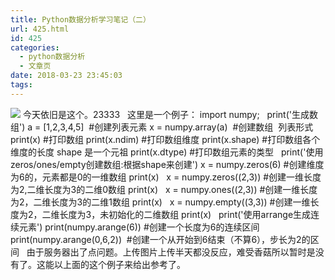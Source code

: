 ```yaml
---
title: Python数据分析学习笔记（二）
url: 425.html
id: 425
categories:
  - python数据分析
  - 文章页
date: 2018-03-23 23:45:03
tags:
---
```


![](http://47.100.4.8/wp-content/uploads/2018/03/QQ图片20180322184136.png) 今天依旧是这个。23333   这里是一个例子： import numpy;   print('生成数组') a = \[1,2,3,4,5\]  #创建列表元素 x = numpy.array(a)  #创建数组  列表形式 print(x) #打印数组 print(x.ndim) #打印数组维度 print(x.shape) #打印数组各个维度的长度 shape 是一个元祖 print(x.dtype) #打印数组元素的类型   print('使用zeros/ones/empty创建数组:根据shape来创建') x = numpy.zeros(6) #创建维度为6的，元素都是0的一维数组 print(x)   x = numpy.zeros((2,3)) #创建一维长度为2,二维长度为3的二维0数组 print(x)   x = numpy.ones((2,3)) #创建一维长度为2，二维长度为3的二维1数组 print(x)   x = numpy.empty((3,3)) #创建一维长度为2，二维长度为3，未初始化的二维数组 print(x)   print('使用arrange生成连续元素') print(numpy.arange(6)) #创建一个长度为6的连续区间 print(numpy.arange(0,6,2))  #创建一个从开始到6结束（不算6），步长为2的区间   由于服务器出了点问题。上传图片上传半天都没反应，难受香菇所以暂时是没有了。这能以上面的这个例子来给出参考了。
